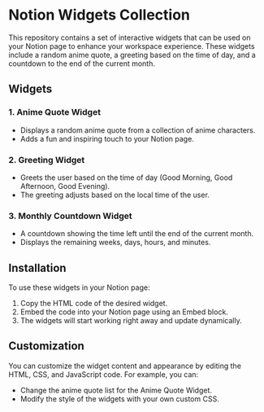 # Notion Widgets Collection

This repository contains a set of interactive widgets that can be used on your Notion page to enhance your workspace experience. These widgets include a random anime quote, a greeting based on the time of day, and a countdown to the end of the current month.

## Widgets

### 1. Anime Quote Widget
- Displays a random anime quote from a collection of anime characters.
- Adds a fun and inspiring touch to your Notion page.

### 2. Greeting Widget
- Greets the user based on the time of day (Good Morning, Good Afternoon, Good Evening).
- The greeting adjusts based on the local time of the user.

### 3. Monthly Countdown Widget
- A countdown showing the time left until the end of the current month.
- Displays the remaining weeks, days, hours, and minutes.

## Installation

To use these widgets in your Notion page:

1. Copy the HTML code of the desired widget.
2. Embed the code into your Notion page using an Embed block.
3. The widgets will start working right away and update dynamically.

## Customization

You can customize the widget content and appearance by editing the HTML, CSS, and JavaScript code. For example, you can:
- Change the anime quote list for the Anime Quote Widget.
- Modify the style of the widgets with your own custom CSS.



